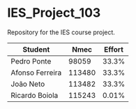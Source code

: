 # IES_Project_103
Repository for the IES course project.

| Student          | Nmec   | Effort |
|------------------|--------|--------|
| Pedro Ponte      | 98059  | 33.3%  |
| Afonso Ferreira  | 113480 | 33.3%  |
| João Neto        | 113482 | 33.3%  |
| Ricardo Boiola   | 115243 | 0.01%  |
